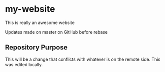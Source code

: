 # my-website

 This is really an awesome website

 Updates made on master on GitHub before rebase

## Repository Purpose

This will be a change that conflicts
with whatever is on the remote side.
This was edited locally.
